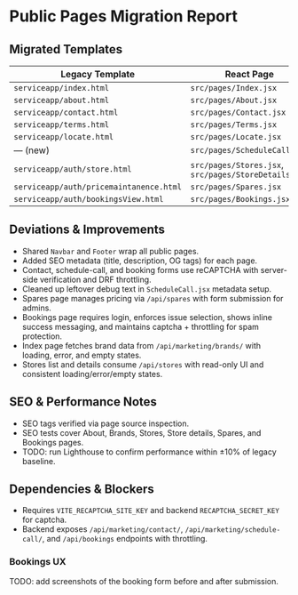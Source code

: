 # Public Pages Migration Report

## Migrated Templates

| Legacy Template | React Page |
|-----------------|------------|
| `serviceapp/index.html` | `src/pages/Index.jsx` |
| `serviceapp/about.html` | `src/pages/About.jsx` |
| `serviceapp/contact.html` | `src/pages/Contact.jsx` |
| `serviceapp/terms.html` | `src/pages/Terms.jsx` |
| `serviceapp/locate.html` | `src/pages/Locate.jsx` |
| — (new) | `src/pages/ScheduleCall.jsx` |
| `serviceapp/auth/store.html` | `src/pages/Stores.jsx`, `src/pages/StoreDetails.jsx` |
| `serviceapp/auth/pricemaintanence.html` | `src/pages/Spares.jsx` |
| `serviceapp/auth/bookingsView.html` | `src/pages/Bookings.jsx` |


## Deviations & Improvements

- Shared `Navbar` and `Footer` wrap all public pages.
- Added SEO metadata (title, description, OG tags) for each page.
- Contact, schedule-call, and booking forms use reCAPTCHA with server-side verification and DRF throttling.
- Cleaned up leftover debug text in `ScheduleCall.jsx` metadata setup.
- Spares page manages pricing via `/api/spares` with form submission for admins.
- Bookings page requires login, enforces issue selection, shows inline success messaging, and maintains captcha + throttling for spam protection.
- Index page fetches brand data from `/api/marketing/brands/` with loading, error, and empty states.
- Stores list and details consume `/api/stores` with read-only UI and consistent loading/error/empty states.

## SEO & Performance Notes

- SEO tags verified via page source inspection.
- SEO tests cover About, Brands, Stores, Store details, Spares, and Bookings pages.
- TODO: run Lighthouse to confirm performance within ±10% of legacy baseline.

## Dependencies & Blockers

- Requires `VITE_RECAPTCHA_SITE_KEY` and backend `RECAPTCHA_SECRET_KEY` for captcha.
- Backend exposes `/api/marketing/contact/`, `/api/marketing/schedule-call/`, and `/api/bookings` endpoints with throttling.
 
### Bookings UX

TODO: add screenshots of the booking form before and after submission.
